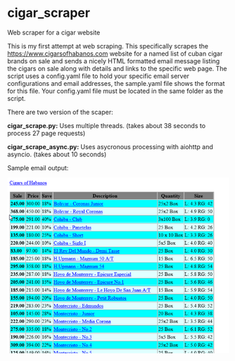 # cigar_scraper
Web scraper for a cigar website

This is my first attempt at web scraping. This specifically scrapes the https://www.cigarsofhabanos.com website for a named list of cuban cigar brands on sale and sends a nicely HTML formatted email message listing the cigars on sale along with details and links to the specific web page.  The script uses a config.yaml file to hold your specific email server configurations and email addresses, the sample.yaml file shows the format for this file.  Your config.yaml file must be located in the same folder as the script.

There are two version of the scaper:

**cigar_scrape.py:** Uses multiple threads. (takes about 38 seconds to process 27 page requests)

**cigar_scrape_async.py:** Uses asycronous processing with aiohttp and asyncio. (takes about 10 seconds)


Sample email output:

![Alt text](example.png?raw=true "Example")
